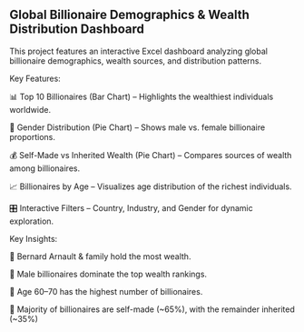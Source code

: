 ## Global Billionaire Demographics & Wealth Distribution Dashboard

This project features an interactive Excel dashboard analyzing global billionaire demographics, wealth sources, and distribution patterns.

Key Features:

📊 Top 10 Billionaires (Bar Chart) – Highlights the wealthiest individuals worldwide.

👥 Gender Distribution (Pie Chart) – Shows male vs. female billionaire proportions.

💰 Self-Made vs Inherited Wealth (Pie Chart) – Compares sources of wealth among billionaires.

📈 Billionaires by Age – Visualizes age distribution of the richest individuals.

🎛 Interactive Filters – Country, Industry, and Gender for dynamic exploration.

Key Insights:

📌 Bernard Arnault & family hold the most wealth.

📌 Male billionaires dominate the top wealth rankings.

📌 Age 60–70 has the highest number of billionaires.

📌 Majority of billionaires are self-made (~65%), with the remainder inherited (~35%)
